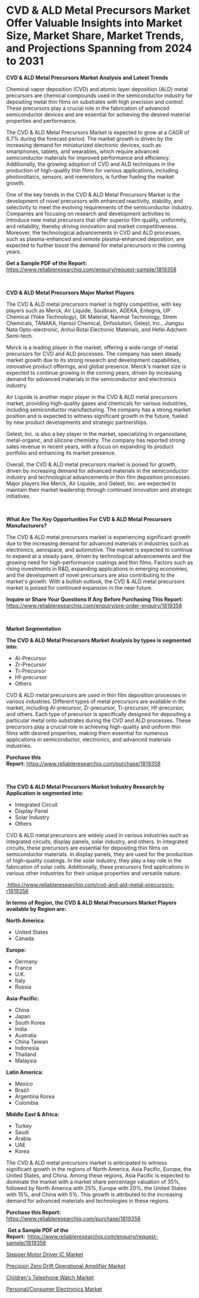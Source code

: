 <p><h1>CVD & ALD Metal Precursors Market Offer Valuable Insights into Market Size, Market Share, Market Trends, and Projections Spanning from 2024 to 2031</h1></p><p><strong>CVD & ALD Metal Precursors Market Analysis and Latest Trends</strong></p>
<p><p>Chemical vapor deposition (CVD) and atomic layer deposition (ALD) metal precursors are chemical compounds used in the semiconductor industry for depositing metal thin films on substrates with high precision and control. These precursors play a crucial role in the fabrication of advanced semiconductor devices and are essential for achieving the desired material properties and performance.</p><p>The CVD & ALD Metal Precursors Market is expected to grow at a CAGR of 6.7% during the forecast period. The market growth is driven by the increasing demand for miniaturized electronic devices, such as smartphones, tablets, and wearables, which require advanced semiconductor materials for improved performance and efficiency. Additionally, the growing adoption of CVD and ALD techniques in the production of high-quality thin films for various applications, including photovoltaics, sensors, and memristors, is further fueling the market growth.</p><p>One of the key trends in the CVD & ALD Metal Precursors Market is the development of novel precursors with enhanced reactivity, stability, and selectivity to meet the evolving requirements of the semiconductor industry. Companies are focusing on research and development activities to introduce new metal precursors that offer superior film quality, uniformity, and reliability, thereby driving innovation and market competitiveness. Moreover, the technological advancements in CVD and ALD processes, such as plasma-enhanced and remote plasma-enhanced deposition, are expected to further boost the demand for metal precursors in the coming years.</p></p>
<p><strong>Get a Sample PDF of the Report:&nbsp;</strong> <a href="https://www.reliableresearchiq.com/enquiry/request-sample/1819358">https://www.reliableresearchiq.com/enquiry/request-sample/1819358</a></p>
<p>&nbsp;</p>
<p><strong>CVD & ALD Metal Precursors Major Market Players</strong></p>
<p><p>The CVD & ALD metal precursors market is highly competitive, with key players such as Merck, Air Liquide, Soulbrain, ADEKA, Entegris, UP Chemical (Yoke Technology), SK Material, Nanmat Technology, Strem Chemicals, TANAKA, Hansol Chemical, Dnfsolution, Gelest, Inc., Jiangsu Nata Opto-electronic, Anhui Botai Electronic Materials, and Hefei Adchem Semi-tech.</p><p>Merck is a leading player in the market, offering a wide range of metal precursors for CVD and ALD processes. The company has seen steady market growth due to its strong research and development capabilities, innovative product offerings, and global presence. Merck's market size is expected to continue growing in the coming years, driven by increasing demand for advanced materials in the semiconductor and electronics industry.</p><p>Air Liquide is another major player in the CVD & ALD metal precursors market, providing high-quality gases and chemicals for various industries, including semiconductor manufacturing. The company has a strong market position and is expected to witness significant growth in the future, fueled by new product developments and strategic partnerships.</p><p>Gelest, Inc. is also a key player in the market, specializing in organosilane, metal-organic, and silicone chemistry. The company has reported strong sales revenue in recent years, with a focus on expanding its product portfolio and enhancing its market presence.</p><p>Overall, the CVD & ALD metal precursors market is poised for growth, driven by increasing demand for advanced materials in the semiconductor industry and technological advancements in thin film deposition processes. Major players like Merck, Air Liquide, and Gelest, Inc. are expected to maintain their market leadership through continued innovation and strategic initiatives.</p></p>
<p>&nbsp;</p>
<p><strong>What Are The Key Opportunities For CVD & ALD Metal Precursors Manufacturers?</strong></p>
<p><p>The CVD & ALD metal precursors market is experiencing significant growth due to the increasing demand for advanced materials in industries such as electronics, aerospace, and automotive. The market is expected to continue to expand at a steady pace, driven by technological advancements and the growing need for high-performance coatings and thin films. Factors such as rising investments in R&D, expanding applications in emerging economies, and the development of novel precursors are also contributing to the market's growth. With a bullish outlook, the CVD & ALD metal precursors market is poised for continued expansion in the near future.</p></p>
<p><strong>Inquire or Share Your Questions If Any Before Purchasing This Report:</strong> <a href="https://www.reliableresearchiq.com/enquiry/pre-order-enquiry/1819358">https://www.reliableresearchiq.com/enquiry/pre-order-enquiry/1819358</a></p>
<p>&nbsp;</p>
<p><strong>Market Segmentation</strong></p>
<p><strong>The CVD & ALD Metal Precursors Market Analysis by types is segmented into:</strong></p>
<p><ul><li>Al-Precursor</li><li>Zr-Precursor</li><li>Ti-Precursor</li><li>Hf-precursor</li><li>Others</li></ul></p>
<p><p>CVD & ALD metal precursors are used in thin film deposition processes in various industries. Different types of metal precursors are available in the market, including Al-precursor, Zr-precursor, Ti-precursor, Hf-precursor, and others. Each type of precursor is specifically designed for depositing a particular metal onto substrates during the CVD and ALD processes. These precursors play a crucial role in achieving high-quality and uniform thin films with desired properties, making them essential for numerous applications in semiconductor, electronics, and advanced materials industries.</p></p>
<p><strong>Purchase this Report:&nbsp;</strong><a href="https://www.reliableresearchiq.com/purchase/1819358">https://www.reliableresearchiq.com/purchase/1819358</a></p>
<p>&nbsp;</p>
<p><strong>The CVD & ALD Metal Precursors Market Industry Research by Application is segmented into:</strong></p>
<p><ul><li>Integrated Circuit</li><li>Display Panel</li><li>Solar Industry</li><li>Others</li></ul></p>
<p><p>CVD & ALD metal precursors are widely used in various industries such as integrated circuits, display panels, solar industry, and others. In integrated circuits, these precursors are essential for depositing thin films on semiconductor materials. In display panels, they are used for the production of high-quality coatings. In the solar industry, they play a key role in the fabrication of solar cells. Additionally, these precursors find applications in various other industries for their unique properties and versatile nature.</p></p>
<p><a href="https://www.reliableresearchiq.com/cvd-and-ald-metal-precursors-r1819358">&nbsp;https://www.reliableresearchiq.com/cvd-and-ald-metal-precursors-r1819358</a></p>
<p><strong>In terms of Region, the CVD & ALD Metal Precursors Market Players available by Region are:</strong></p>
<p>
    <p> <strong> North America: </strong>
        <ul>
            <li>United States</li>
            <li>Canada</li>
        </ul>
        </p> 
    <p> <strong> Europe: </strong>
        <ul>
            <li>Germany</li>
            <li>France</li>
            <li>U.K.</li>
            <li>Italy</li>
            <li>Russia</li>
        </ul>
        </p> 
    <p> <strong> Asia-Pacific: </strong>
        <ul>
            <li>China</li>
            <li>Japan</li>
            <li>South Korea</li>
            <li>India</li>
            <li>Australia</li>
            <li>China Taiwan</li>
            <li>Indonesia</li>
            <li>Thailand</li>
            <li>Malaysia</li>
        </ul>
        </p> 
    <p> <strong> Latin America: </strong>
        <ul>
            <li>Mexico</li>
            <li>Brazil</li>
            <li>Argentina Korea</li>
            <li>Colombia</li>
        </ul>
        </p> 
    <p> <strong> Middle East & Africa: </strong>
        <ul>
            <li>Turkey</li>
            <li>Saudi</li>
            <li>Arabia</li>
            <li>UAE</li>
            <li>Korea</li>
        </ul>
    </p>
    </p>
<p><p>The CVD & ALD metal precursors market is anticipated to witness significant growth in the regions of North America, Asia Pacific, Europe, the United States, and China. Among these regions, Asia Pacific is expected to dominate the market with a market share percentage valuation of 35%, followed by North America with 25%, Europe with 20%, the United States with 15%, and China with 5%. This growth is attributed to the increasing demand for advanced materials and technologies in these regions.</p></p>
<p><strong>Purchase this Report: </strong><a href="https://www.reliableresearchiq.com/purchase/1819358">https://www.reliableresearchiq.com/purchase/1819358</a></p>
<p>&nbsp;<strong>Get a Sample PDF of the Report:&nbsp;&nbsp;</strong><a href="https://www.reliableresearchiq.com/enquiry/request-sample/1819358">https://www.reliableresearchiq.com/enquiry/request-sample/1819358</a></p>
<p><strong></strong></p>
<p><p><a href="https://medium.com/@zandould67856/comprehensive-analysis-of-the-global-stepper-motor-driver-ic-market-growth-trends-market-d9f32426da55">Stepper Motor Driver IC Market</a></p><p><a href="https://medium.com/@sean.peake0978/insights-into-the-precision-zero-drift-operational-amplifier-industry-market-financial-status-a3adab5f1323">Precision Zero Drift Operational Amplifier Market</a></p><p><a href="https://github.com/mancsybtousav/Market-Research-Report-List-3/blob/main/childrens-telephone-watch-market.md">Children's Telephone Watch Market</a></p><p><a href="https://github.com/josesg55/Market-Research-Report-List-3/blob/main/personalconsumer-electronics-market.md">Personal/Consumer Electronics Market</a></p></p>